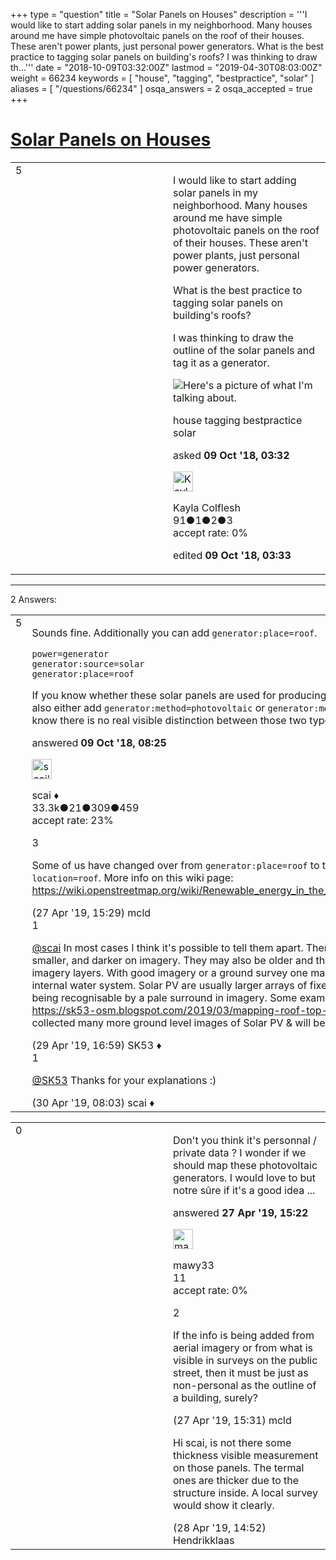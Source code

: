 +++
type = "question"
title = "Solar Panels on Houses"
description = '''I would like to start adding solar panels in my neighborhood. Many houses around me have simple photovoltaic panels on the roof of their houses. These aren&#x27;t power plants, just personal power generators. What is the best practice to tagging solar panels on building&#x27;s roofs? I was thinking to draw th...'''
date = "2018-10-09T03:32:00Z"
lastmod = "2019-04-30T08:03:00Z"
weight = 66234
keywords = [ "house", "tagging", "bestpractice", "solar" ]
aliases = [ "/questions/66234" ]
osqa_answers = 2
osqa_accepted = true
+++

<div class="headNormal">

# [Solar Panels on Houses](/questions/66234/solar-panels-on-houses)

</div>

<div id="main-body">

<div id="askform">

<table id="question-table" style="width:100%;">
<colgroup>
<col style="width: 50%" />
<col style="width: 50%" />
</colgroup>
<tbody>
<tr>
<td style="width: 30px; vertical-align: top"><div class="vote-buttons">
<span id="post-66234-upvote" class="ajax-command post-vote up" rel="nofollow" title="I like this post (click again to cancel)"> </span>
<div id="post-66234-score" class="post-score" title="current number of votes">
5
</div>
<span id="post-66234-downvote" class="ajax-command post-vote down" rel="nofollow" title="I dont like this post (click again to cancel)"> </span> <span id="favorite-mark" class="ajax-command favorite-mark" rel="nofollow" title="mark/unmark this question as favorite (click again to cancel)"> </span>
<div id="favorite-count" class="favorite-count">
&#10;</div>
</div></td>
<td><div id="item-right">
<div class="question-body">
<p>I would like to start adding solar panels in my neighborhood. Many houses around me have simple photovoltaic panels on the roof of their houses. These aren't power plants, just personal power generators.</p>
<p>What is the best practice to tagging solar panels on building's roofs?</p>
<p>I was thinking to draw the outline of the solar panels and tag it as a generator.</p>
<p><img src="https://help.openstreetmap.org/upfiles/Adding_Home_Solar_Panels.png" alt="Here&#39;s a picture of what I&#39;m talking about." /></p>
</div>
<div id="question-tags" class="tags-container tags">
<span class="post-tag tag-link-house" rel="tag" title="see questions tagged &#39;house&#39;">house</span> <span class="post-tag tag-link-tagging" rel="tag" title="see questions tagged &#39;tagging&#39;">tagging</span> <span class="post-tag tag-link-bestpractice" rel="tag" title="see questions tagged &#39;bestpractice&#39;">bestpractice</span> <span class="post-tag tag-link-solar" rel="tag" title="see questions tagged &#39;solar&#39;">solar</span>
</div>
<div id="question-controls" class="post-controls">
&#10;</div>
<div class="post-update-info-container">
<div class="post-update-info post-update-info-user">
<p>asked <strong>09 Oct '18, 03:32</strong></p>
<img src="https://secure.gravatar.com/avatar/0e871659158cd1d3869f97d4e028ad17?s=32&amp;d=identicon&amp;r=g" class="gravatar" width="32" height="32" alt="Kayla%20Colflesh&#39;s gravatar image" />
<p><span>Kayla Colflesh</span><br />
<span class="score" title="91 reputation points">91</span><span title="1 badges"><span class="badge1">●</span><span class="badgecount">1</span></span><span title="2 badges"><span class="silver">●</span><span class="badgecount">2</span></span><span title="3 badges"><span class="bronze">●</span><span class="badgecount">3</span></span><br />
<span class="accept_rate" title="Rate of the user&#39;s accepted answers">accept rate:</span> <span title="Kayla Colflesh has no accepted answers">0%</span></p>
</img>
</div>
<div class="post-update-info post-update-info-edited">
<p><span> edited <strong>09 Oct '18, 03:33</strong> </span></p>
</div>
</div>
<div id="comments-container-66234" class="comments-container">
&#10;</div>
<div id="comment-tools-66234" class="comment-tools">
&#10;</div>
<div class="clear">
&#10;</div>
<div id="comment-66234-form-container" class="comment-form-container">
&#10;</div>
<div class="clear">
&#10;</div>
</div></td>
</tr>
</tbody>
</table>

------------------------------------------------------------------------

<div class="tabBar">

<span id="sort-top"></span>

<div class="headQuestions">

2 Answers:

</div>

</div>

<span id="66241"></span>

<div id="answer-container-66241" class="answer accepted-answer">

<table style="width:100%;">
<colgroup>
<col style="width: 50%" />
<col style="width: 50%" />
</colgroup>
<tbody>
<tr>
<td style="width: 30px; vertical-align: top"><div class="vote-buttons">
<span id="post-66241-upvote" class="ajax-command post-vote up" rel="nofollow" title="I like this post (click again to cancel)"> </span>
<div id="post-66241-score" class="post-score" title="current number of votes">
5
</div>
<span id="post-66241-downvote" class="ajax-command post-vote down" rel="nofollow" title="I dont like this post (click again to cancel)"> </span> <span class="accept-answer on" rel="nofollow" title="Kayla Colflesh has selected this answer as the correct answer"> </span>
</div></td>
<td><div class="item-right">
<div class="answer-body">
<p>Sounds fine. Additionally you can add <code>generator:place=roof</code>.</p>
<pre><code>power=generator
generator:source=solar
generator:place=roof</code></pre>
<p>If you know whether these solar panels are used for producing electricity or hot water you can also either add <code>generator:method=photovoltaic</code> or <code>generator:method=thermal</code>. However as far as I know there is no real visible distinction between those two types, so better don't add this tag.</p>
</div>
<div class="answer-controls post-controls">
&#10;</div>
<div class="post-update-info-container">
<div class="post-update-info post-update-info-user">
<p>answered <strong>09 Oct '18, 08:25</strong></p>
<img src="https://secure.gravatar.com/avatar/52d3234f3be58156770e8a91d575bfbd?s=32&amp;d=identicon&amp;r=g" class="gravatar" width="32" height="32" alt="scai&#39;s gravatar image" />
<p><span>scai ♦</span><br />
<span class="score" title="33317 reputation points"><span>33.3k</span></span><span title="21 badges"><span class="badge1">●</span><span class="badgecount">21</span></span><span title="309 badges"><span class="silver">●</span><span class="badgecount">309</span></span><span title="459 badges"><span class="bronze">●</span><span class="badgecount">459</span></span><br />
<span class="accept_rate" title="Rate of the user&#39;s accepted answers">accept rate:</span> <span title="scai has 168 accepted answers">23%</span></p>
</div>
</div>
<div id="comments-container-66241" class="comments-container">
<span id="68985"></span>
<div id="comment-68985" class="comment">
<div id="post-68985-score" class="comment-score">
3
</div>
<div class="comment-text">
<p>Some of us have changed over from <code>generator:place=roof</code> to the more conventional <code>location=roof</code>. More info on this wiki page: <a href="https://wiki.openstreetmap.org/wiki/Renewable_energy_in_the_United_Kingdom/Rooftop_Solar_PV">https://wiki.openstreetmap.org/wiki/Renewable_energy_in_the_United_Kingdom/Rooftop_Solar_PV</a></p>
</div>
<div id="comment-68985-info" class="comment-info">
<span class="comment-age">(27 Apr '19, 15:29)</span> <span class="comment-user userinfo">mcld</span>
</div>
</div>
<span id="69008"></span>
<div id="comment-69008" class="comment">
<div id="post-69008-score" class="comment-score">
1
</div>
<div class="comment-text">
<p><a href="https://help.openstreetmap.org/users/158/scai">@scai</a> In most cases I think it's possible to tell them apart. Thermal installations are usually smaller, and darker on imagery. They may also be older and therefore detectable by comparing imagery layers. With good imagery or a ground survey one may detect piping connecting to the internal water system. Solar PV are usually larger arrays of fixed size modules, modern ones being recognisable by a pale surround in imagery. Some examples in my recent blog post: <a href="https://sk53-osm.blogspot.com/2019/03/mapping-roof-top-solar-panels.html.">https://sk53-osm.blogspot.com/2019/03/mapping-roof-top-solar-panels.html.</a> I have since collected many more ground level images of Solar PV &amp; will be posting those soon.</p>
</div>
<div id="comment-69008-info" class="comment-info">
<span class="comment-age">(29 Apr '19, 16:59)</span> <span class="comment-user userinfo">SK53 ♦</span>
</div>
</div>
<span id="69015"></span>
<div id="comment-69015" class="comment">
<div id="post-69015-score" class="comment-score">
1
</div>
<div class="comment-text">
<p><a href="https://help.openstreetmap.org/users/647/sk53">@SK53</a> Thanks for your explanations :)</p>
</div>
<div id="comment-69015-info" class="comment-info">
<span class="comment-age">(30 Apr '19, 08:03)</span> <span class="comment-user userinfo">scai ♦</span>
</div>
</div>
</div>
<div id="comment-tools-66241" class="comment-tools">
&#10;</div>
<div class="clear">
&#10;</div>
<div id="comment-66241-form-container" class="comment-form-container">
&#10;</div>
<div class="clear">
&#10;</div>
</div></td>
</tr>
</tbody>
</table>

</div>

<span id="68984"></span>

<div id="answer-container-68984" class="answer">

<table style="width:100%;">
<colgroup>
<col style="width: 50%" />
<col style="width: 50%" />
</colgroup>
<tbody>
<tr>
<td style="width: 30px; vertical-align: top"><div class="vote-buttons">
<span id="post-68984-upvote" class="ajax-command post-vote up" rel="nofollow" title="I like this post (click again to cancel)"> </span>
<div id="post-68984-score" class="post-score" title="current number of votes">
0
</div>
<span id="post-68984-downvote" class="ajax-command post-vote down" rel="nofollow" title="I dont like this post (click again to cancel)"> </span>
</div></td>
<td><div class="item-right">
<div class="answer-body">
<p>Don't you think it's personnal / private data ? I wonder if we should map these photovoltaic generators. I would love to but notre sûre if it's a good idea ...</p>
</div>
<div class="answer-controls post-controls">
&#10;</div>
<div class="post-update-info-container">
<div class="post-update-info post-update-info-user">
<p>answered <strong>27 Apr '19, 15:22</strong></p>
<img src="https://secure.gravatar.com/avatar/41fbeaf2b79a70fc8e8985ee61ef0563?s=32&amp;d=identicon&amp;r=g" class="gravatar" width="32" height="32" alt="mawy33&#39;s gravatar image" />
<p><span>mawy33</span><br />
<span class="score" title="11 reputation points">11</span><br />
<span class="accept_rate" title="Rate of the user&#39;s accepted answers">accept rate:</span> <span title="mawy33 has no accepted answers">0%</span></p>
</div>
</div>
<div id="comments-container-68984" class="comments-container">
<span id="68986"></span>
<div id="comment-68986" class="comment">
<div id="post-68986-score" class="comment-score">
2
</div>
<div class="comment-text">
<p>If the info is being added from aerial imagery or from what is visible in surveys on the public street, then it must be just as non-personal as the outline of a building, surely?</p>
</div>
<div id="comment-68986-info" class="comment-info">
<span class="comment-age">(27 Apr '19, 15:31)</span> <span class="comment-user userinfo">mcld</span>
</div>
</div>
<span id="68991"></span>
<div id="comment-68991" class="comment">
<div id="post-68991-score" class="comment-score">
&#10;</div>
<div class="comment-text">
<p>Hi scai, is not there some thickness visible measurement on those panels. The termal ones are thicker due to the structure inside. A local survey would show it clearly.</p>
</div>
<div id="comment-68991-info" class="comment-info">
<span class="comment-age">(28 Apr '19, 14:52)</span> <span class="comment-user userinfo">Hendrikklaas</span>
</div>
</div>
</div>
<div id="comment-tools-68984" class="comment-tools">
&#10;</div>
<div class="clear">
&#10;</div>
<div id="comment-68984-form-container" class="comment-form-container">
&#10;</div>
<div class="clear">
&#10;</div>
</div></td>
</tr>
</tbody>
</table>

</div>

<div class="paginator-container-left">

</div>

</div>

</div>

